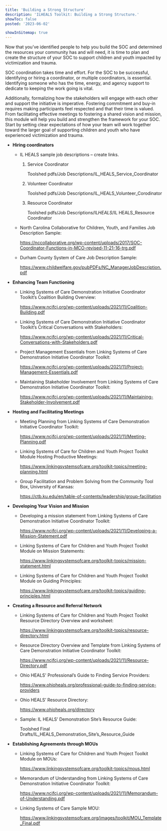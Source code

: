 ```yaml
---
title: 'Building a Strong Structure'
description: 'ILHEALS Toolkit: Building a Strong Structure.'
showToc: false
posted: '2023-06-02'

showInSitemap: true
---
```


Now that you’ve identified people to help you build the SOC and determined the resources your community has and will need, it is time to plan and create the structure of your SOC to support children and youth impacted by victimization and trauma.

SOC coordination takes time and effort. For the SOC to be successful, identifying or hiring a coordinator, or multiple coordinators, is essential. Identifying someone who has the time, energy, and agency support to dedicate to keeping the work going is vital.

Additionally, formalizing how the stakeholders will engage with each other and support the initiative is imperative. Fostering commitment and buy-in requires making participants feel respected and that their time is valued. From facilitating effective meetings to fostering a shared vision and mission, this module will help you build and strengthen the framework for your SOC. Start by setting clear expectations of how your team will work together toward the larger goal of supporting children and youth who have experienced victimization and trauma.

- **Hiring coordinators**

  - IL HEALS sample job descriptions – create links.

    1. Service Coordinator

       Toolshed pdfs/Job Descriptions/IL_HEALS_Service_Coordinator

    2. Volunteer Coordinator

       Toolshed pdfs/Job Descriptions/IL_HEALS_Volunteer_Corodinator

    3. Resource Coordinator

       Toolshed pdfs/Job Descriptions/IL*HEALS*/IL HEALS_Resource Coordinator

  - North Carolina Collaborative for Children, Youth, and Families Job Description Sample:

    https://nccollaborative.org/wp-content/uploads/2017/SOC-Coordinator-Functions-in-MCO-revised-11-21-16-trg.pdf

  - Durham County System of Care Job Description Sample:

    https://www.childwelfare.gov/pubPDFs/NC_ManagerJobDescription.pdf

- **Enhancing Team Functioning**

  - Linking Systems of Care Demonstration Initiative Coordinator Toolkit’s Coalition Building Overview:

    https://www.ncjfcj.org/wp-content/uploads/2021/11/Coalition-Building.pdf

  - Linking Systems of Care Demonstration Initiative Coordinator Toolkit’s Critical Conversations with Stakeholders:

    https://www.ncjfcj.org/wp-content/uploads/2021/11/Critical-Conversations-with-Stakeholders.pdf

  - Project Management Essentials from Linking Systems of Care Demonstration Initiative Coordinator Toolkit:

    https://www.ncjfcj.org/wp-content/uploads/2021/11/Project-Management-Essentials.pdf

  - Maintaining Stakeholder Involvement from Linking Systems of Care Demonstration Initiative Coordinator Toolkit:

    https://www.ncjfcj.org/wp-content/uploads/2021/11/Maintaining-Stakeholder-Involvement.pdf

- **Hosting and Facilitating Meetings**

  - Meeting Planning from Linking Systems of Care Demonstration Initiative Coordinator Toolkit:

    https://www.ncjfcj.org/wp-content/uploads/2021/11/Meeting-Planning.pdf

  - Linking Systems of Care for Children and Youth Project Toolkit Module Hosting Productive Meetings:

    https://www.linkingsystemsofcare.org/toolkit-topics/meeting-planning.html

  - Group Facilitation and Problem Solving from the Community Tool Box, University of Kansas:

    https://ctb.ku.edu/en/table-of-contents/leadership/group-facilitation

- **Developing Your Vision and Mission**

  - Developing a mission statement from Linking Systems of Care Demonstration Initiative Coordinator Toolkit:

    https://www.ncjfcj.org/wp-content/uploads/2021/11/Developing-a-Mission-Statement.pdf

  - Linking Systems of Care for Children and Youth Project Toolkit Module on Mission Statements:

    https://www.linkingsystemsofcare.org/toolkit-topics/mission-statement.html

  - Linking Systems of Care for Children and Youth Project Toolkit Module on Guiding Principles:

    https://www.linkingsystemsofcare.org/toolkit-topics/guiding-principles.html

- **Creating a Resource and Referral Network**

  - Linking Systems of Care for Children and Youth Project Toolkit Resource Directory Overview and worksheet:

    https://www.linkingsystemsofcare.org/toolkit-topics/resource-directory.html

  - Resource Directory Overview and Template from Linking Systems of Care Demonstration Initiative Coordinator Toolkit:

    https://www.ncjfcj.org/wp-content/uploads/2021/11/Resource-Directory.pdf

  - Ohio HEALS' Professional’s Guide to Finding Service Providers:

    https://www.ohioheals.org/professional-guide-to-finding-service-providers

  - Ohio HEALS’ Resource Directory:

    https://www.ohioheals.org/directory

  - Sample: IL HEALS’ Demonstration Site’s Resource Guide:

    Toolshed Final Drafts/IL_HEALS_Demonstration_Site’s_Resource_Guide

- **Establishing Agreements through MOUs**

  - Linking Systems of Care for Children and Youth Project Toolkit Module on MOUs:

    https://www.linkingsystemsofcare.org/toolkit-topics/mous.html

  - Memorandum of Understanding from Linking Systems of Care Demonstration Initiative Coordinator Toolkit:

    https://www.ncjfcj.org/wp-content/uploads/2021/11/Memorandum-of-Understanding.pdf

  - Linking Systems of Care Sample MOU:

    https://www.linkingsystemsofcare.org/images/toolkit/MOU_Template_Final.pdf
